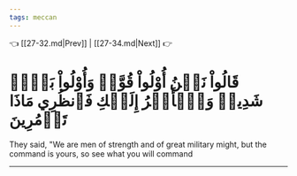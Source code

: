 ```yaml
---
tags: meccan
---
```


👈 [[27-32.md|Prev]] | [[27-34.md|Next]] 👉

# قَالُواْ نَحۡنُ أُوْلُواْ قُوَّةٖ وَأُوْلُواْ بَأۡسٖ شَدِيدٖ وَٱلۡأَمۡرُ إِلَيۡكِ فَٱنظُرِي مَاذَا تَأۡمُرِينَ

They said, "We are men of strength and of great military might, but the command is yours, so see what you will command

---

